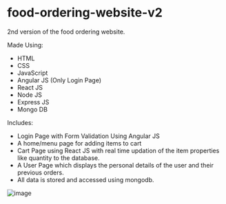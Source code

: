 # food-ordering-website-v2
2nd version of the food ordering website.

Made Using:
  -  HTML
  -  CSS
  -  JavaScript
  -  Angular JS (Only Login Page)
  -  React JS
  -  Node JS
  -  Express JS
  -  Mongo DB

Includes:
  -  Login Page with Form Validation Using Angular JS
  -  A home/menu page for adding items to cart 
  -  Cart Page using React JS with real time updation of the item properties like quantity to the database.
  -  A User Page which displays the personal details of the user and their previous orders.
  -  All data is stored and accessed using mongodb.

![image](https://github.com/Mangun10/food-ordering-website-v2/assets/145484910/c796b47e-830c-4272-91c8-07cdd7dbcec0)

